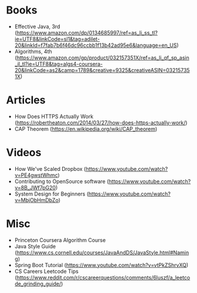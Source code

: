 # Books
- Effective Java, 3rd (https://www.amazon.com/dp/0134685997/ref=as_li_ss_tl?ie=UTF8&linkCode=sl1&tag=adilet-20&linkId=f7fab7b6f46dc96ccbb1f13b42ad95e6&language=en_US)
- Algorithms, 4th (https://www.amazon.com/gp/product/032157351X/ref=as_li_qf_sp_asin_il_tl?ie=UTF8&tag=algs4-coursera-20&linkCode=as2&camp=1789&creative=9325&creativeASIN=032157351X)

# Articles
- How Does HTTPS Actually Work (https://robertheaton.com/2014/03/27/how-does-https-actually-work/)
- CAP Theorem (https://en.wikipedia.org/wiki/CAP_theorem)

# Videos
- How We've Scaled Dropbox (https://www.youtube.com/watch?v=PE4gwstWhmc)
- Contributing to OpenSource software (https://www.youtube.com/watch?v=8B_JWf7pG20)
- System Design for Beginners (https://www.youtube.com/watch?v=MbjObHmDbZo)

# Misc
- Princeton Coursera Algorithm Course
- Java Style Guide (https://www.cs.cornell.edu/courses/JavaAndDS/JavaStyle.html#Naming)
- Spring Boot Tutorial (https://www.youtube.com/watch?v=vtPkZShrvXQ)
- CS Careers Leetcode Tips (https://www.reddit.com/r/cscareerquestions/comments/6luszf/a_leetcode_grinding_guide/)
